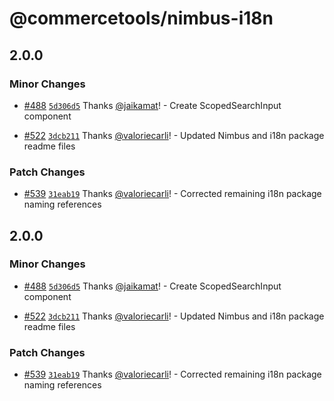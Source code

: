 # @commercetools/nimbus-i18n

## 2.0.0

### Minor Changes

- [#488](https://github.com/commercetools/nimbus/pull/488)
  [`5d306d5`](https://github.com/commercetools/nimbus/commit/5d306d594c178be29d0ec2f88f0c4d0baf22233c)
  Thanks [@jaikamat](https://github.com/jaikamat)! - Create ScopedSearchInput
  component

- [#522](https://github.com/commercetools/nimbus/pull/522)
  [`3dcb211`](https://github.com/commercetools/nimbus/commit/3dcb211a0408725add9fc60d9013a4d65b2b2448)
  Thanks [@valoriecarli](https://github.com/valoriecarli)! - Updated Nimbus and
  i18n package readme files

### Patch Changes

- [#539](https://github.com/commercetools/nimbus/pull/539)
  [`31eab19`](https://github.com/commercetools/nimbus/commit/31eab192f4b4b024e08fc89ccfdce87d6aa98a50)
  Thanks [@valoriecarli](https://github.com/valoriecarli)! - Corrected remaining
  i18n package naming references

## 2.0.0

### Minor Changes

- [#488](https://github.com/commercetools/nimbus/pull/488)
  [`5d306d5`](https://github.com/commercetools/nimbus/commit/5d306d594c178be29d0ec2f88f0c4d0baf22233c)
  Thanks [@jaikamat](https://github.com/jaikamat)! - Create ScopedSearchInput
  component

- [#522](https://github.com/commercetools/nimbus/pull/522)
  [`3dcb211`](https://github.com/commercetools/nimbus/commit/3dcb211a0408725add9fc60d9013a4d65b2b2448)
  Thanks [@valoriecarli](https://github.com/valoriecarli)! - Updated Nimbus and
  i18n package readme files

### Patch Changes

- [#539](https://github.com/commercetools/nimbus/pull/539)
  [`31eab19`](https://github.com/commercetools/nimbus/commit/31eab192f4b4b024e08fc89ccfdce87d6aa98a50)
  Thanks [@valoriecarli](https://github.com/valoriecarli)! - Corrected remaining
  i18n package naming references
